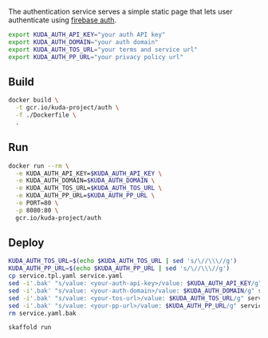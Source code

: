 The authentication service serves a simple static page that lets user
authenticate using [firebase auth](https://firebase.google.com/docs/auth).

```bash
export KUDA_AUTH_API_KEY="your auth API key"
export KUDA_AUTH_DOMAIN="your auth domain"
export KUDA_AUTH_TOS_URL="your terms and service url"
export KUDA_AUTH_PP_URL="your privacy policy url"
```

## Build

```bash
docker build \
  -t gcr.io/kuda-project/auth \
  -f ./Dockerfile \
  .
```

## Run

```bash
docker run --rm \
  -e KUDA_AUTH_API_KEY=$KUDA_AUTH_API_KEY \
  -e KUDA_AUTH_DOMAIN=$KUDA_AUTH_DOMAIN \
  -e KUDA_AUTH_TOS_URL=$KUDA_AUTH_TOS_URL \
  -e KUDA_AUTH_PP_URL=$KUDA_AUTH_PP_URL \
  -e PORT=80 \
  -p 8080:80 \
  gcr.io/kuda-project/auth
```

## Deploy

```bash
KUDA_AUTH_TOS_URL=$(echo $KUDA_AUTH_TOS_URL | sed 's/\//\\\//g')
KUDA_AUTH_PP_URL=$(echo $KUDA_AUTH_PP_URL | sed 's/\//\\\//g')
cp service.tpl.yaml service.yaml
sed -i'.bak' "s/value: <your-auth-api-key>/value: $KUDA_AUTH_API_KEY/g" service.yaml
sed -i'.bak' "s/value: <your-auth-domain>/value: $KUDA_AUTH_DOMAIN/g" service.yaml
sed -i'.bak' "s/value: <your-tos-url>/value: $KUDA_AUTH_TOS_URL/g" service.yaml
sed -i'.bak' "s/value: <your-pp-url>/value: $KUDA_AUTH_PP_URL/g" service.yaml
rm service.yaml.bak
```

```bash
skaffold run
```
